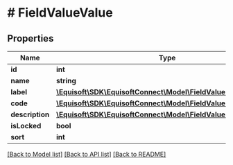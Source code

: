# # FieldValueValue

## Properties

Name | Type | Description | Notes
------------ | ------------- | ------------- | -------------
**id** | **int** |  |
**name** | **string** |  | [optional]
**label** | [**\Equisoft\SDK\EquisoftConnect\Model\FieldValueLocalizedString**](FieldValueLocalizedString.md) |  |
**code** | [**\Equisoft\SDK\EquisoftConnect\Model\FieldValueLocalizedString**](FieldValueLocalizedString.md) |  |
**description** | [**\Equisoft\SDK\EquisoftConnect\Model\FieldValueLocalizedString**](FieldValueLocalizedString.md) |  |
**isLocked** | **bool** |  |
**sort** | **int** |  |

[[Back to Model list]](../../README.md#models) [[Back to API list]](../../README.md#endpoints) [[Back to README]](../../README.md)
